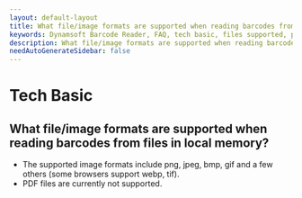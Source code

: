 ```yaml
---
layout: default-layout
title: What file/image formats are supported when reading barcodes from files in local memory?
keywords: Dynamsoft Barcode Reader, FAQ, tech basic, files supported, pdf
description: What file/image formats are supported when reading barcodes from files in local memory?
needAutoGenerateSidebar: false
---
```


# Tech Basic

## What file/image formats are supported when reading barcodes from files in local memory?

- The supported image formats include png, jpeg, bmp, gif and a few others (some browsers support webp, tif).
- PDF files are currently not supported.

